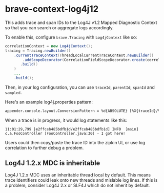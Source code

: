 # brave-context-log4j12
This adds trace and span IDs to the Log4J v1.2 Mapped Diagnostic Context so that you
can search or aggregate logs accordingly.

To enable this, configure `brave.Tracing` with `Log4jContext`
like so:

```java
correlationContext = new Log4jContext();
tracing = Tracing.newBuilder()
    .currentTraceContext(ThreadLocalCurrentTraceContext.newBuilder()
        .addScopeDecorator(CorrelationFieldScopeDecorator.create(correlationContext))
       .build()
    )
    ...
    .build();
```

Then, in your log configuration, you can use `traceId`, `parentId`, `spanId` and `sampled`.

Here's an example log4j.properties pattern:

```xml
appender.console.layout.ConversionPattern = %d{ABSOLUTE} [%X{traceId}/%X{spanId}] %-5p [%t] %C{2} (%F:%L) - %m%n
```

When a trace is in progress, it would log statements like this:
```
11:01:29,799 [e2ffceb485bdfb1d/e2ffceb485bdfb1d] INFO  [main] c.a.FooController (FooController.java:30) - I got here!
```

Users could then copy/paste the trace ID into the zipkin UI, or use log
correlation to further debug a problem.

## Log4J 1.2.x MDC is inheritable

Log4J 1.2.x MDC uses an inheritable thread local by default. This means
trace identifiers could leak onto new threads and mislable log lines. If
this is a problem, consider Log4J 2.x or SLF4J which do not inherit by
default.
